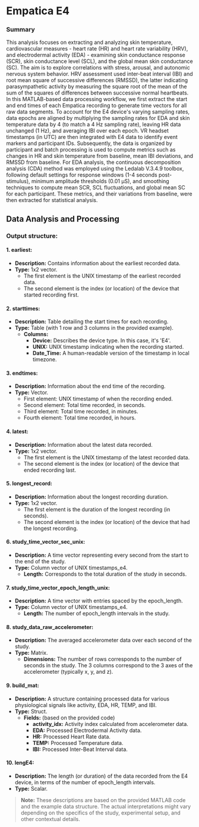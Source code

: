 # Empatica E4
### Summary
This analysis focuses on extracting and analyzing skin temperature, cardiovascular measures - heart rate (HR) and heart rate variability (HRV), and electrodermal activity (EDA) - examining skin conductance response (SCR), skin conductance level (SCL), and the global mean skin conductance (SC). The aim is to explore correlations with stress, arousal, and autonomic nervous system behavior. HRV assessment used inter-beat interval (IBI) and root mean square of successive differences (RMSSD), the latter indicating parasympathetic activity by measuring the square root of the mean of the sum of the squares of differences between successive normal heartbeats. In this MATLAB-based data processing workflow, we first extract the start and end times of each Empatica recording to generate time vectors for all raw data segments. To account for the E4 device's varying sampling rates, data epochs are aligned by multiplying the sampling rates for EDA and skin temperature data by 4 (to match a 4 Hz sampling rate), leaving HR data unchanged (1 Hz), and averaging IBI over each epoch. VR headset timestamps (in UTC) are then integrated with E4 data to identify event markers and participant IDs. Subsequently, the data is organized by participant and batch processing is used to compute metrics such as changes in HR and skin temperature from baseline, mean IBI deviations, and RMSSD from baseline. For EDA analysis, the continuous decomposition analysis (CDA) method was employed using the Ledalab V.3.4.9 toolbox, following default settings for response windows (1-4 seconds post-stimulus), minimum amplitude thresholds (0.01 μS), and smoothing techniques to compute mean SCR, SCL fluctuations, and global mean SC for each participant. These metrics, and their variations from baseline, were then extracted for statistical analysis.

## Data Analysis and Processing
### Output structure:
#### 1. earliest:
- **Description:** Contains information about the earliest recorded data.
- **Type:** 1x2 vector.
  - The first element is the UNIX timestamp of the earliest recorded data.
  - The second element is the index (or location) of the device that started recording first.
#### 2. starttimes:
- **Description:** Table detailing the start times for each recording.
- **Type:** Table (with 1 row and 3 columns in the provided example).
  - **Columns:**
    * **Device:** Describes the device type. In this case, it's 'E4'.
    * **UNIX:** UNIX timestamp indicating when the recording started.
    * **Date_Time:** A human-readable version of the timestamp in local timezone.
#### 3. endtimes:
- **Description:** Information about the end time of the recording.
- **Type:** Vector.
  - First element: UNIX timestamp of when the recording ended.
  - Second element: Total time recorded, in seconds.
  - Third element: Total time recorded, in minutes.
  - Fourth element: Total time recorded, in hours.
#### 4. latest:
- **Description:** Information about the latest data recorded.
- **Type:** 1x2 vector.
  - The first element is the UNIX timestamp of the latest recorded data.
  - The second element is the index (or location) of the device that ended recording last.
#### 5. longest_record:
- **Description:** Information about the longest recording duration.
- **Type:** 1x2 vector.
  - The first element is the duration of the longest recording (in seconds).
  - The second element is the index (or location) of the device that had the longest recording.
#### 6. study_time_vector_sec_unix:
- **Description:** A time vector representing every second from the start to the end of the study.
- **Type:** Column vector of UNIX timestamps_e4.
  - **Length:** Corresponds to the total duration of the study in seconds.
#### 7. study_time_vector_epoch_length_unix:
- **Description:** A time vector with entries spaced by the epoch_length.
- **Type:** Column vector of UNIX timestamps_e4.
  - **Length:** The number of epoch_length intervals in the study.
#### 8. study_data_raw_accelerometer:
- **Description:** The averaged accelerometer data over each second of the study.
- **Type:** Matrix.
  - **Dimensions:** The number of rows corresponds to the number of seconds in the study. The 3 columns correspond to the 3 axes of the accelerometer (typically x, y, and z).
#### 9. build_mat:
- **Description:** A structure containing processed data for various physiological signals like activity, EDA, HR, TEMP, and IBI.
- **Type:** Struct.
  - **Fields:** (based on the provided code)
    * **activity_idx:** Activity index calculated from accelerometer data.
    * **EDA:** Processed Electrodermal Activity data.
    * **HR:** Processed Heart Rate data.
    * **TEMP:** Processed Temperature data.
    * **IBI:** Processed Inter-Beat Interval data.
#### 10. lengE4:
- **Description:** The length (or duration) of the data recorded from the E4 device, in terms of the number of epoch_length intervals.
- **Type:** Scalar.
> **Note:** These descriptions are based on the provided MATLAB code and the example data structure. The actual interpretations might vary depending on the specifics of the study, experimental setup, and other contextual details.
